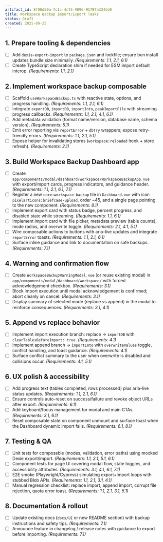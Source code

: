 ```yaml
---
artifact_id: 8f08d50a-7c1c-4c75-9096-91787a334dd0
title: Workspace Backup Import/Export Tasks
status: Draft
created: 2025-09-25
---
```


## 1. Prepare tooling & dependencies

-   [ ] Add `dexie-export-import` to `package.json` and lockfile; ensure bun install updates bundle size minimally. _(Requirements: 1.1, 2.1, 6.1)_
-   [ ] Create TypeScript declaration shim if needed for ESM import default interop. _(Requirements: 1.1, 2.1)_

## 2. Implement workspace backup composable

-   [ ] Scaffold `useWorkspaceBackup.ts` with reactive state, options, and progress handling. _(Requirements: 1.1, 2.1, 6.1)_
-   [ ] Integrate `exportDB`, `importDB`, `importInto`, `peakImportFile` with streaming progress callbacks. _(Requirements: 1.1, 2.1, 4.1, 6.1)_
-   [ ] Add metadata validation (format name/version, database name, schema version). _(Requirements: 5.1)_
-   [ ] Emit error reporting via `reportError` + `dbTry` wrappers; expose retry-friendly errors. _(Requirements: 1.1, 2.1, 5.1)_
-   [ ] Expose helper for invalidating stores (`workspace:reloaded` hook + store refresh). _(Requirements: 2.1)_

## 3. Build Workspace Backup Dashboard app

-   [ ] Create `app/components/modal/dashboard/workspace/WorkspaceBackupApp.vue` with export/import cards, progress indicators, and guidance header. _(Requirements: 1.1, 2.1, 6.1, 7.1)_
-   [ ] Register a new `core:workspace-backup` tile in `Dashboard.vue` with icon `pixelarticons:briefcase-upload`, order ~45, and a single page pointing to the new component. _(Requirements: 8.1)_
-   [ ] Implement export card with status badge, percent progress, and disabled state while streaming. _(Requirements: 1.1, 6.1)_
-   [ ] Implement import card with file picker, metadata preview (table counts), mode radios, and overwrite toggle. _(Requirements: 2.1, 4.1, 5.1)_
-   [ ] Wire composable actions to buttons with aria-live updates and integrate `reportError` toasts. _(Requirements: 1.1, 2.1, 6.1)_
-   [ ] Surface inline guidance and link to documentation on safe backups. _(Requirements: 7.1)_

## 4. Warning and confirmation flow

-   [ ] Create `WorkspaceBackupWarningModal.vue` (or reuse existing modal) in `app/components/modal/dashboard/workspace/` with forced acknowledgement checkbox. _(Requirements: 3.1)_
-   [ ] Block import execution until modal acknowledgement is confirmed; abort cleanly on cancel. _(Requirements: 3.1)_
-   [ ] Display summary of selected mode (replace vs append) in the modal to reinforce consequences. _(Requirements: 3.1, 4.1)_

## 5. Append vs replace behavior

-   [ ] Implement import execution branch: replace → `importDB` with `clearTablesBeforeImport: true`. _(Requirements: 4.1)_
-   [ ] Implement append branch → `importInto` with `overwriteValues` toggle, conflict handling, and toast guidance. _(Requirements: 4.1)_
-   [ ] Surface conflict summary to the user when overwrite is disabled and collisions occur. _(Requirements: 4.1, 5.1)_

## 6. UX polish & accessibility

-   [ ] Add progress text (tables completed, rows processed) plus aria-live status updates. _(Requirements: 1.1, 2.1, 6.1)_
-   [ ] Ensure controls auto-reset on success/failure and revoke object URLs after export. _(Requirements: 6.1)_
-   [ ] Add keyboard/focus management for modal and main CTAs. _(Requirements: 3.1, 6.1)_
-   [ ] Reset composable state on component unmount and surface toast when the Dashboard dynamic import fails. _(Requirements: 6.1, 8.1)_

## 7. Testing & QA

-   [ ] Unit tests for composable (modes, validation, error paths) using mocked Dexie export/import. _(Requirements: 1.1, 2.1, 5.1, 6.1)_
-   [ ] Component tests for page UI covering modal flow, state toggles, and accessibility attributes. _(Requirements: 3.1, 4.1, 6.1, 7.1)_
-   [ ] E2E smoke (Playwright/Cypress) simulating export+import loops with stubbed Blob APIs. _(Requirements: 1.1, 2.1, 3.1, 4.1)_
-   [ ] Manual regression checklist: replace import, append import, corrupt file rejection, quota error toast. _(Requirements: 1.1, 2.1, 3.1, 5.1)_

## 8. Documentation & rollout

-   [ ] Update existing docs (`docs/UI` or new README section) with backup instructions and safety tips. _(Requirements: 7.1)_
-   [ ] Announce feature in changelog / release notes with guidance to export before importing. _(Requirements: 7.1)_
